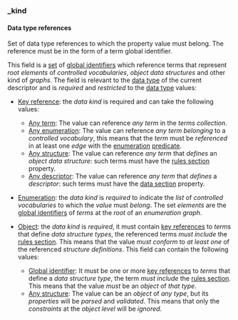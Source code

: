 ### _kind

#### Data type references

Set of data type references to which the property value must belong. The reference must be in the form of a term global identifier.

This field is a [set](_set) of [global identifiers](_gid) which reference terms that represent *root elements* of *controlled vocabularies*, *object data structures* and other kind of *graphs*. The field is relevant to the [data type](_type) of the current descriptor and is *required* and *restricted* to the [data type](_type) values:

- [Key reference](_type_string_key): the *data kind* is required and can take the following values:
    - [Any term](_any-term): The value can reference *any term* in the *terms collection*.
    - [Any enumeration](_any-enum): The value can reference *any term* *belonging* to a *controlled vocabulary*, this means that the *term* must be *referenced* in at least one *edge* with the [enumeration](_predicate_enum-of) [predicate](_predicate).
    - [Any structure](_any-object): The value can reference *any term* that *defines* an *object data structure*: such terms must have the [rules section](_rule) property.
    - [Any descriptor](_any-descriptor): The value can reference *any term* that *defines* a *descriptor*: such terms must have the [data section](_data) property.

- [Enumeration](_type_string_enum): the *data kind* is *required* to indicate the *list* of *controlled vocabularies* to which the *value* must *belong*. The set *elements* are the [global identifiers](_gid) of *terms* at the *root* of an *enumeration graph*.
- [Object](_type_object): the *data kind* is *required*, it must contain [key references](_type_string_key) to *term*s that define *data structure types*, the referenced terms *must include* the [rules section](_rule). This means that the value *must* *conform* to *at least one* of the referenced *structure definitions*. This field can contain the following values:
    - [Global identifier](_gid): It must be one or more [key references](_type_string_key) to *terms* that define a *data structure type*, the term *must include* the [rules section](_rule). This means that the value *must* be an *object* of *that type*.
    - [Any structure](_any-object): The value can be an *object* of *any type*, but its *properties* will be *parsed* and *validated*. This means that only the *constraints* at the *object level* will be *ignored*.